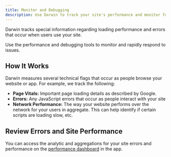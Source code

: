 ```yaml
---
title: Monitor and Debugging
description: Use Darwin to track your site's performance and monitor for issues with errors and broken UI
---
```


Darwin tracks special information regarding loading performance and errors that occur when users use your site.

Use the performance and debugging tools to monitor and rapidly respond to issues.

## How It Works

Darwin measures several technical flags that occur as people browse your website or app. For example, we track the following:

- **Page Vitals:** Important page loading details as described by Google.
- **Errors:** Any JavaScript errors that occur as people interact with your site
- **Network Performance:** The way your website performs over the network for your users in aggregate. This can help identify if certain scripts are loading slow, etc.

## Review Errors and Site Performance

You can access the analytic and aggregations for your site errors and performance on the [performance dashboard](https://app.darwin.so/site/_id_/dash/performance) in the app.
